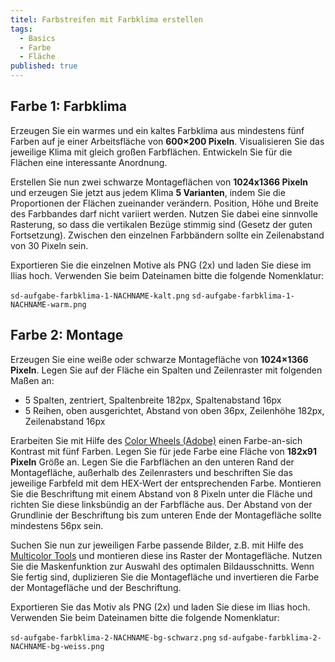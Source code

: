 ```yaml
---
titel: Farbstreifen mit Farbklima erstellen
tags: 
  - Basics
  - Farbe
  - Fläche
published: true
---
```


## Farbe 1: Farbklima

Erzeugen Sie ein warmes und ein kaltes Farbklima aus mindestens fünf Farben auf je einer Arbeitsfläche von **600×200 Pixeln**. Visualisieren Sie das jeweilige Klima mit gleich großen Farbflächen. Entwickeln Sie für die Flächen eine interessante Anordnung.

Erstellen Sie nun zwei schwarze Montageflächen von **1024x1366 Pixeln** und erzeugen Sie jetzt aus jedem Klima **5 Varianten**, indem Sie die Proportionen der Flächen zueinander verändern. Position, Höhe und Breite des Farbbandes darf nicht variiert werden. Nutzen Sie dabei eine sinnvolle Rasterung, so dass die vertikalen Bezüge stimmig sind (Gesetz der guten Fortsetzung). Zwischen den einzelnen Farbbändern sollte ein Zeilenabstand von 30 Pixeln sein.

Exportieren Sie die einzelnen Motive als PNG (2x) und laden Sie diese im Ilias hoch. Verwenden Sie beim Dateinamen bitte die folgende Nomenklatur: 

```sd-aufgabe-farbklima-1-NACHNAME-kalt.png```
```sd-aufgabe-farbklima-1-NACHNAME-warm.png```

## Farbe 2: Montage

Erzeugen Sie eine weiße oder schwarze Montagefläche von **1024×1366 Pixeln**. Legen Sie auf der Fläche ein Spalten und Zeilenraster mit folgenden Maßen an:

- 5 Spalten, zentriert, Spaltenbreite 182px, Spaltenabstand 16px
- 5 Reihen, oben ausgerichtet, Abstand von oben 36px, Zeilenhöhe 182px, Zeilenabstand 16px

Erarbeiten Sie mit Hilfe des [Color Wheels (Adobe)](https://color.adobe.com/de/create/color-wheel/) einen Farbe-an-sich Kontrast mit fünf Farben. Legen Sie für jede Farbe eine Fläche von **182x91 Pixeln** Größe an. Legen Sie die Farbflächen an den unteren Rand der Montagefläche, außerhalb des Zeilenrasters und beschriften Sie das jeweilige Farbfeld mit dem HEX-Wert der entsprechenden Farbe. Montieren Sie die Beschriftung mit einem Abstand von 8 Pixeln unter die Fläche und richten Sie diese linksbündig an der Farbfläche aus. Der Abstand von der Grundlinie der Beschriftung bis zum unteren Ende der Montagefläche sollte mindestens 56px sein.

Suchen Sie nun zur jeweiligen Farbe passende Bilder, z.B. mit Hilfe des [Multicolor Tools](http://labs.tineye.com/multicolr/) und montieren diese ins Raster der
Montagefläche. Nutzen Sie die Maskenfunktion zur Auswahl des optimalen Bildausschnitts. Wenn Sie fertig sind, duplizieren Sie die
Montagefläche und invertieren die Farbe der Montagefläche und der Beschriftung. 

Exportieren Sie das Motiv als PNG (2x) und laden Sie diese im Ilias hoch. Verwenden Sie beim Dateinamen bitte die folgende Nomenklatur: 

```sd-aufgabe-farbklima-2-NACHNAME-bg-schwarz.png```
```sd-aufgabe-farbklima-2-NACHNAME-bg-weiss.png```